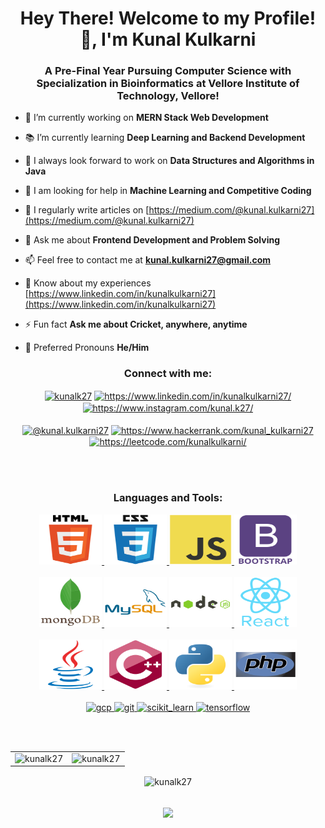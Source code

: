 <h1 align="center">Hey There! Welcome to my Profile! 👋, I'm Kunal Kulkarni</h1>
<h3 align="center">A Pre-Final Year Pursuing Computer Science with Specialization in Bioinformatics at Vellore Institute of Technology, Vellore!</h3>


- 🌱 I’m currently working on **MERN Stack Web Development**

- 📚 I’m currently learning **Deep Learning and Backend Development**

- 🙌 I always look forward to work on **Data Structures and Algorithms in Java**

- 👥 I am looking for help in **Machine Learning and Competitive Coding**

- 📝 I regularly write articles on [https://medium.com/@kunal.kulkarni27](https://medium.com/@kunal.kulkarni27)

- 💬 Ask me about **Frontend Development and Problem Solving**

- 📫 Feel free to contact me at **kunal.kulkarni27@gmail.com**

- 📄 Know about my experiences [https://www.linkedin.com/in/kunalkulkarni27](https://www.linkedin.com/in/kunalkulkarni27)

- ⚡ Fun fact **Ask me about Cricket, anywhere, anytime**

- 🤝 Preferred Pronouns **He/Him**


<h3 align="center">Connect with me:</h3> 
<p align="center">
<a href="https://twitter.com/kunalk27" target="blank"><img align="center" src="https://raw.githubusercontent.com/rahuldkjain/github-profile-readme-generator/master/src/images/icons/Social/twitter.svg" alt="kunalk27" height="60" width="80" /></a>
<a href="https://linkedin.com/in/https://www.linkedin.com/in/kunalkulkarni27/" target="blank"><img align="center" src="https://raw.githubusercontent.com/rahuldkjain/github-profile-readme-generator/master/src/images/icons/Social/linked-in-alt.svg" alt="https://www.linkedin.com/in/kunalkulkarni27/" height="60" width="80" /></a>
<a href="https://instagram.com/https://www.instagram.com/kunal.k27/" target="blank"><img align="center" src="https://raw.githubusercontent.com/rahuldkjain/github-profile-readme-generator/master/src/images/icons/Social/instagram.svg" alt="https://www.instagram.com/kunal.k27/" height="60" width="80" /></a><br><br>
<a href="https://medium.com/@kunal.kulkarni27" target="blank"><img align="center" src="https://raw.githubusercontent.com/rahuldkjain/github-profile-readme-generator/master/src/images/icons/Social/medium.svg" alt="@kunal.kulkarni27" height="60" width="80" /></a>
<a href="https://www.hackerrank.com/https://www.hackerrank.com/kunal_kulkarni27" target="blank"><img align="center" src="https://raw.githubusercontent.com/rahuldkjain/github-profile-readme-generator/master/src/images/icons/Social/hackerrank.svg" alt="https://www.hackerrank.com/kunal_kulkarni27" height="60" width="80" /></a>
<a href="https://www.leetcode.com/https://leetcode.com/kunalkulkarni/" target="blank"><img align="center" src="https://raw.githubusercontent.com/rahuldkjain/github-profile-readme-generator/master/src/images/icons/Social/leet-code.svg" alt="https://leetcode.com/kunalkulkarni/" height="60" width="80" /></a>
</p>
<br><br>
<h3 align="center">Languages and Tools:</h3>
<p align="center">
<a href="https://www.w3.org/html/" target="_blank"> <img src="https://raw.githubusercontent.com/devicons/devicon/master/icons/html5/html5-original-wordmark.svg" alt="html5" width="100" height="80"/> </a>
<a href="https://www.w3schools.com/css/" target="_blank"> <img src="https://raw.githubusercontent.com/devicons/devicon/master/icons/css3/css3-original-wordmark.svg" alt="css3" width="100" height="80"/> </a>
 <a href="https://developer.mozilla.org/en-US/docs/Web/JavaScript" target="_blank"> <img src="https://raw.githubusercontent.com/devicons/devicon/master/icons/javascript/javascript-original.svg" alt="javascript" width="100" height="80"/> </a>
 <a href="https://getbootstrap.com" target="_blank"> <img src="https://raw.githubusercontent.com/devicons/devicon/master/icons/bootstrap/bootstrap-plain-wordmark.svg" alt="bootstrap" width="100" height="80"/></a>
  <br><br>
    <a href="https://www.mongodb.com/" target="_blank"> <img src="https://raw.githubusercontent.com/devicons/devicon/master/icons/mongodb/mongodb-original-wordmark.svg" alt="mongodb" width="100" height="80"/> </a>
   <a href="https://www.mysql.com/" target="_blank"> <img src="https://raw.githubusercontent.com/devicons/devicon/master/icons/mysql/mysql-original-wordmark.svg" alt="mysql" width="100" height="80"/> </a>
   <a href="https://nodejs.org" target="_blank"> <img src="https://raw.githubusercontent.com/devicons/devicon/master/icons/nodejs/nodejs-original-wordmark.svg" alt="nodejs" width="100" height="80"/> </a>
    <a href="https://reactjs.org/" target="_blank"> <img src="https://raw.githubusercontent.com/devicons/devicon/master/icons/react/react-original-wordmark.svg" alt="react" width="100" height="80"/> </a>
  <br><br>
  <a href="https://www.java.com" target="_blank"> <img src="https://raw.githubusercontent.com/devicons/devicon/master/icons/java/java-original.svg" alt="java" width="100" height="80"/> </a> 
 <a href="https://www.w3schools.com/cpp/" target="_blank"> <img src="https://raw.githubusercontent.com/devicons/devicon/master/icons/cplusplus/cplusplus-original.svg" alt="cplusplus" width="100" height="80"/> </a>  
   <a href="https://www.python.org" target="_blank"> <img src="https://raw.githubusercontent.com/devicons/devicon/master/icons/python/python-original.svg" alt="python" width="100" height="80"/> </a>
  <a href="https://www.php.net" target="_blank"> <img src="https://raw.githubusercontent.com/devicons/devicon/master/icons/php/php-original.svg" alt="php" width="100" height="80"/> </a> 
  <br><br>
  <a href="https://cloud.google.com" target="_blank"> <img src="https://www.vectorlogo.zone/logos/google_cloud/google_cloud-icon.svg" alt="gcp" width="100" height="80"/> </a> <a href="https://git-scm.com/" target="_blank"> <img src="https://www.vectorlogo.zone/logos/git-scm/git-scm-icon.svg" alt="git" width="100" height="80"/> </a>  
  <a href="https://scikit-learn.org/" target="_blank"> <img src="https://upload.wikimedia.org/wikipedia/commons/0/05/Scikit_learn_logo_small.svg" alt="scikit_learn" width="100" height="80"/> </a> 
  <a href="https://www.tensorflow.org" target="_blank"> <img src="https://www.vectorlogo.zone/logos/tensorflow/tensorflow-icon.svg" alt="tensorflow" width="100" height="80"/> </a> 
</p>
<br><br>
<table style="border: transparent">
 <tr>
  <td><img src="https://github-readme-stats.vercel.app/api?username=kunalk27&show_icons=true&theme=highcontrast&locale=en" alt="kunalk27" /></td>
  <td><img src="https://github-readme-streak-stats.herokuapp.com/?user=kunalk27&theme=highcontrast" alt="kunalk27"/></td>
 </tr>
</table>

<p align="center"><img align="center" src="https://github-readme-stats.vercel.app/api/top-langs?username=kunalk27&show_icons=true&theme=highcontrast&locale=en&layout=compact" alt="kunalk27" />

</p>
<br>
<div align="center">
<img src="https://profile-counter.glitch.me/KunalK27/count.svg" align="center">
 </div>
